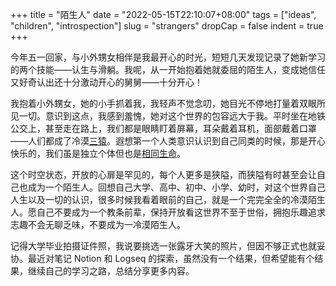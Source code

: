 +++
title = "陌生人"
date = "2022-05-15T22:10:07+08:00"
tags = ["ideas", "children", "introspection"]
slug = "strangers"
dropCap = false
indent = true
+++

今年五一回家，与小外甥女相伴是我最开心的时光，短短几天发现记录了她新学习的两个技能——认生与滑躺。我呢，从一开始抱着她就委屈的陌生人，变成她信任又好奇认出还十分激动开心的舅舅——十分开心！

我抱着小外甥女，她的小手抓着我，我轻声不觉念叨，她目光不停地打量着双眼所见一切。意识到这点，我感到羞愧，她对这个世界的包容远大于我。平时坐在地铁公交上，甚至走在路上，我们都是眼睛盯着屏幕，耳朵戴着耳机，面部戴着口罩——人们都成了冷漠[三猿](https://zh.wikipedia.org/zh-cn/三猿)。遐想第一个人类意识认识到自己同类的时候，那是开心快乐的，我们虽是独立个体但也是[相同生命](https://yixiuer.me/aphorism/weary/)。

这个时空状态，开放的心扉是罕见的，每个人更多是狭隘，而狭隘有时甚至会让自己也成为一个陌生人。回想自己大学、高中、初中、小学、幼时，对这个世界自己人生以及一切的认识，很多时候我看着眼前的自己，就是一个完完全全的冷漠陌生人。愿自己不要成为一个教条前辈，保持开放看这世界不至于世俗，拥抱乐趣追求志趣不会无聊乏味，不要成为一冷漠陌生人。

记得大学毕业拍摄证件照，我说要挑选一张露牙大笑的照片，但因不够正式也就妥协。最近对笔记 Notion 和 Logseq 的探索，虽然没有一个结果，但希望能有个结果，继续自己的学习之路，总结分享更多内容。
